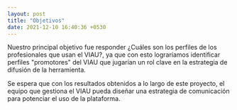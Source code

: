 ```yaml
---
layout: post
title: "Objetivos"
date: 2021-12-10 16:40:36 +0530
---
```

Nuestro principal objetivo fue responder ¿Cuáles son los perfiles de los profesionales que usan el VIAU?, ya que con esto lograríamos identificar perfiles "promotores" del VIAU que jugarían un rol clave en la estrategia de difusión de la herramienta.

Se espera que con los resultados obtenidos a lo largo de este proyecto, el equipo que gestiona el VIAU pueda diseñar una estrategia de comunicación para potenciar el uso de la plataforma.


